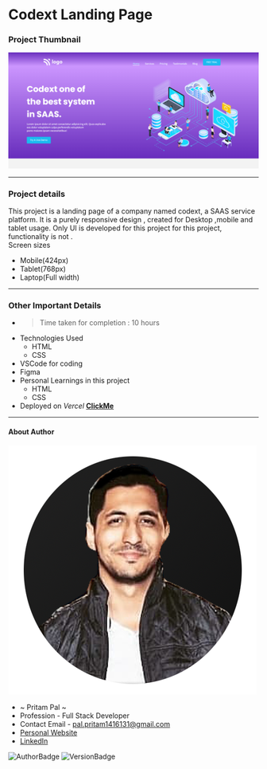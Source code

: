 # Codext Landing Page 

### Project Thumbnail


![ImageThumbnail](./thumnail.png)
***
### Project details
This project is a landing page of a company named codext, a SAAS service platform. It is a purely responsive design , created for Desktop ,mobile  and tablet usage. Only UI is developed for this project for this project, functionality is not .  
Screen sizes
- Mobile(424px)
- Tablet(768px)
- Laptop(Full width)


***
### Other Important Details
- >Time taken for completion : 10 hours
- Technologies Used
  - HTML
  - CSS
- VSCode for coding
- Figma
- Personal Learnings in this project 
    - HTML
    - CSS 
- Deployed on *Vercel*  **[ClickMe](https://codext-saas-platform.vercel.app/)** 
*** 
#### About Author
![AuthorImage](./circle-profile-pic.png)
- ~ Pritam Pal ~
- Profession - Full Stack Developer
- Contact Email - pal.pritam1416131@gmail.com
- [Personal Website](#)
- [LinkedIn](https://www.linkedin.com/in/pritampal1/)  

![AuthorBadge](https://img.shields.io/badge/Author-Pritam-yellow)
![VersionBadge](https://img.shields.io/badge/Version-1.0.0-lightgrey)
